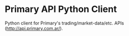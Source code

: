 Primary API Python Client
===

Python client for Primary's trading/market-data/etc. APIs (http://api.primary.com.ar/).